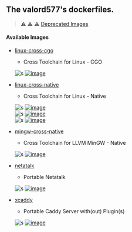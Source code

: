 ## The valord577's dockerfiles.

> :warning: :warning: :warning: [Deprecated Images](.deprecated/README.md)

#### Available Images

<!--
* [cgo-openwrt-mt7622](cgo-openwrt-mt7622)
  - CGO Toolchain for OpenWRT MediaTek/MT7622

  ![s][Maintained] [![image][GoToDocker]](https://hub.docker.com/r/valord577/cgo-openwrt-mt7622/tags)
-->

* [linux-cross-cgo](linux-cross-cgo)
  - Cross Toolchain for Linux - CGO

  ![s][Maintained] [![image][Linux310_GCC4_CGO]](https://hub.docker.com/r/valord577/linux-cross-cgo/tags)  

* [linux-cross-native](linux-cross-native)
  - Cross Toolchain for Linux - Native

  ![s][Maintained] [![image][Linux310_GCC4]](https://hub.docker.com/r/valord577/linux310-gcc4-cross/tags)  
  ![s][Maintained] [![image][Linux310_GCC7]](https://hub.docker.com/r/valord577/linux310-gcc7-cross/tags)  
  ![s][Maintained] [![image][Linux419_GCC4]](https://hub.docker.com/r/valord577/linux419-gcc4-cross/tags)  

<!--
* [mingw-cross-cgo](mingw-cross-cgo)
  - CGO Cross Toolchain for LLVM MinGW Based on [cross-sysroot-mingw](cross-sysroot-mingw)

  ![s][Maintained] [![image][GoToDocker]](https://hub.docker.com/r/valord577/mingw-cross-cgo/tags)
-->

* [mingw-cross-native](mingw-cross-native)
  - Cross Toolchain for LLVM MinGW - Native

  ![s][Maintained] [![image][GoToDocker]](https://hub.docker.com/r/valord577/mingw-cross-native/tags)

<!--
* [jellyfin](serv-jellyfin)
  - Portable Jellyfin

  ![s][Maintained] [![image][GoToDocker]](https://hub.docker.com/r/valord577/jellyfin/tags)
-->

* [netatalk](serv-netatalk)
  - Portable Netatalk

  ![s][Maintained] [![image][GoToDocker]](https://hub.docker.com/r/valord577/netatalk/tags)

* [xcaddy](serv-xcaddy)
  - Portable Caddy Server with(out) Plugin(s)

  ![s][Maintained] [![image][GoToDocker]](https://hub.docker.com/r/valord577/xcaddy/tags)


[Maintained]: https://img.shields.io/badge/Maintained-brightgreen
[GoToDocker]: https://img.shields.io/badge/Image%20Version-Go%20to%20Docker%20Hub-blue

[Linux310_GCC4]: https://img.shields.io/badge/Image%20Version-Linux310%20%26%20GCC4%20%28GLIBCXX_3.4.20%29-blue
[Linux310_GCC7]: https://img.shields.io/badge/Image%20Version-Linux310%20%26%20GCC7%20%28GLIBCXX_3.4.24%29-blue
[Linux419_GCC4]: https://img.shields.io/badge/Image%20Version-Linux419%20%26%20GCC4%20%28GLIBCXX_3.4.20%29-blue

[Linux310_GCC4_CGO]: https://img.shields.io/badge/Image%20Version-Linux310%20%26%20GCC4%20%26%20CGO-blue
[Linux310_GCC7_CGO]: https://img.shields.io/badge/Image%20Version-Linux310%20%26%20GCC7%20%26%20CGO-blue
[Linux419_GCC4_CGO]: https://img.shields.io/badge/Image%20Version-Linux419%20%26%20GCC4%20%26%20CGO-blue
